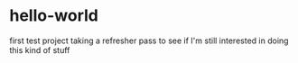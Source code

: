 # hello-world
first test project
taking a refresher pass to see if I'm still interested in doing this kind of stuff

